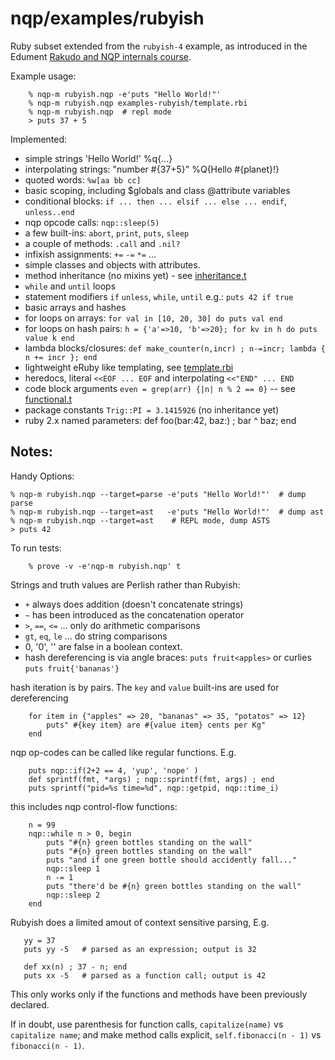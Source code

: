 nqp/examples/rubyish
====================

Ruby subset extended from the `rubyish-4` example, as introduced in the Edument
[Rakudo and NQP internals course](https://github.com/edumentab/rakudo-and-nqp-internals-course).

Example usage:
```
    % nqp-m rubyish.nqp -e'puts "Hello World!"'
    % nqp-m rubyish.nqp examples-rubyish/template.rbi
    % nqp-m rubyish.nqp  # repl mode
    > puts 37 + 5
```
Implemented:
- simple strings 'Hello World!' %q{...}
- interpolating strings: "number #{37+5}" %Q{Hello #{planet}!}
- quoted words: `%w[aa bb cc]` 
- basic scoping, including $globals and class @attribute variables
- conditional blocks: `if ... then ... elsif ... else ... endif`, `unless..end`
- nqp opcode calls: `nqp::sleep(5)`
- a few built-ins: `abort`, `print`, `puts`, `sleep`
- a couple of methods: `.call` and `.nil?`
- infixish assignments: `+=` `-=` `*=` ...
- simple classes and objects with attributes.
- method inheritance (no mixins yet) - see [inheritance.t](t/inheritance.t)
- `while` and `until` loops
- statement modifiers `if` `unless`, `while`, `until` e.g.: `puts 42 if true`
- basic arrays and hashes
- for loops on arrays: `for val in [10, 20, 30] do puts val end`
- for loops on hash pairs: `h = {'a'=>10, 'b'=>20}; for kv in h do puts value k end`
- lambda blocks/closures: `def make_counter(n,incr) ; n-=incr; lambda { n += incr }; end`
- lightweight eRuby like templating, see [template.rbi](examples-rubyish/template.rbi)
- heredocs, literal `<<EOF ... EOF` and interpolating `<<"END" ... END`
- code block arguments `even = grep(arr) {|n| n % 2 == 0}` -- see [functional.t](t/functional.t)
- package constants `Trig::PI = 3.1415926` (no inheritance yet)
- ruby 2.x named parameters: def foo(bar:42, baz:) ; bar ^ baz; end

Notes:
------

Handy Options:

    % nqp-m rubyish.nqp --target=parse -e'puts "Hello World!"'  # dump parse
    % nqp-m rubyish.nqp --target=ast   -e'puts "Hello World!"'  # dump ast
    % nqp-m rubyish.nqp --target=ast    # REPL mode, dump ASTS
    > puts 42

To run tests:
```
    % prove -v -e'nqp-m rubyish.nqp' t
```

Strings and truth values are Perlish rather than Rubyish:
- `+` always does addition (doesn't concatenate strings)
- `~` has been introduced as the concatenation operator
- `>`, `==`, `<=` ... only do arithmetic comparisons
- `gt`, `eq`, `le` ... do string comparisons
- 0, '0', '' are false in a boolean context.
- hash dereferencing is via angle braces: `puts fruit<apples>` or
curlies `puts fruit{'bananas'}`

hash iteration is by pairs. The `key` and `value` built-ins are used for dereferencing
```
    for item in {"apples" => 20, "bananas" => 35, "potatos" => 12}
        puts" #{key item} are #{value item} cents per Kg"
    end
```

nqp op-codes can be called like regular functions. E.g.
```
    puts nqp::if(2+2 == 4, 'yup', 'nope' )
    def sprintf(fmt, *args) ; nqp::sprintf(fmt, args) ; end
    puts sprintf("pid=%s time=%d", nqp::getpid, nqp::time_i)
```
this includes nqp control-flow functions:
```
    n = 99
    nqp::while n > 0, begin
        puts "#{n} green bottles standing on the wall"
        puts "#{n} green bottles standing on the wall"
        puts "and if one green bottle should accidently fall..."
        nqp::sleep 1
        n -= 1
        puts "there'd be #{n} green bottles standing on the wall"
        nqp::sleep 2
    end
```

Rubyish does a limited amout of context sensitive parsing, E.g.
```
   yy = 37
   puts yy -5   # parsed as an expression; output is 32

   def xx(n) ; 37 - n; end
   puts xx -5   # parsed as a function call; output is 42
```

This only works only if the functions and methods have been previously declared.

If in doubt, use parenthesis for function calls, `capitalize(name)` vs `capitalize name`; and make method calls explicit, `self.fibonacci(n - 1)` vs `fibonacci(n - 1)`.
